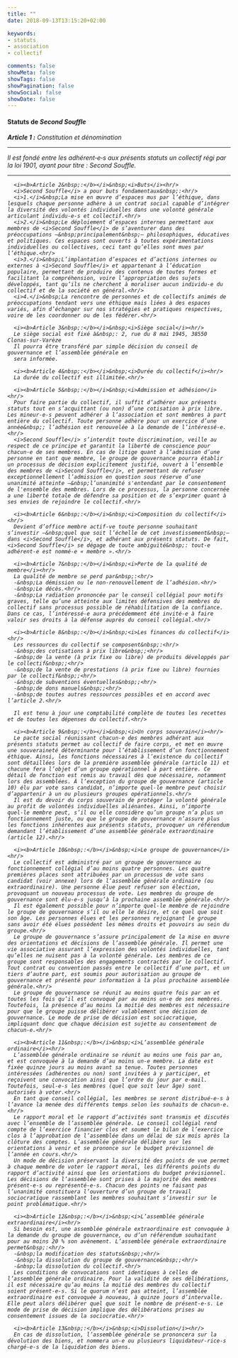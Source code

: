 ```yaml
---
title: ""
date: 2018-09-13T13:15:20+02:00

keywords:
- statuts
- association
- collectif

comments: false
showMeta: false
showTags: false
showPagination: false
showSocial: false
showDate: false
---
```

<h4 id="about-card-name">Statuts de <i>Second Souffle<i></h4>
      <i><b>Article 1&nbsp;:</b></i>&nbsp;<i>Constitution et dénomination</i><hr/>
      Il est fondé entre les adhérent‑e‑s aux présents statuts un collectif régi par la loi 1901, ayant pour
      titre&nbsp;: <i>Second Souffle</i>.<hr/>

      <i><b>Article 2&nbsp;:</b></i>&nbsp;<i>Buts</i><hr/>
      <i>Second Souffle</i> a pour buts fondamentaux&nbsp;:<hr/>
      <i>1.</i>&nbsp;La mise en œuvre d’espaces mus par l’éthique, dans lesquels chaque personne adhère à un contrat social capable d’intégrer la diversité des volontés individuelles dans une volonté générale articulant individu‑e‑s et collectif.<hr/>
      <i>2.</i>&nbsp;Le déploiement d’espaces internes permettant aux membres de <i>Second Souffle</i> de s’aventurer dans des préoccupations —&nbsp;principalement&nbsp;— philosophiques, éducatives et politiques. Ces espaces sont ouverts à toutes expérimentations individuelles ou collectives, ceci tant qu’elles sont mues par l’éthique.<hr/>
      <i>3.</i>&nbsp;L’implantation d’espaces et d’actions internes ou externes à <i>Second Souffle</i> et appartenant à l’éducation populaire, permettant de produire des contenus de toutes formes et facilitant la compréhension, voire l’appropriation des sujets développés, tant qu’ils ne cherchent à moraliser aucun individu‑e du collectif et de la société en général.<hr/>
      <i>4.</i>&nbsp;La rencontre de personnes et de collectifs animés de préoccupations tendant vers une éthique mais liées à des espaces variés, afin d’échanger sur nos stratégies et pratiques respectives, voire de les coordonner ou de les fédérer.<hr/>

      <i><b>Article 3&nbsp;:</b></i>&nbsp;<i>Siège social</i><hr/>
      Le siège social est fixé à&nbsp;: 2, rue du 8 mai 1945, 38550 Clonas‑sur‑Varèze
      Il pourra être transféré par simple décision du conseil de gouvernance et l’assemblée générale en
      sera informée.

      <i><b>Article 4&nbsp;:</b></i>&nbsp;<i>Durée du collectif</i><hr/>
      La durée du collectif est illimitée.<hr/>

      <i><b>Article 5&nbsp;:</b></i>&nbsp;<i>Admission et adhésion</i><hr/>
      Pour faire partie du collectif, il suffit d’adhérer aux présents statuts tout en s’acquittant (ou non) d’une cotisation à prix libre. Les mineur‑e‑s peuvent adhérer à l’association et sont membres à part entière du collectif. Toute personne adhère pour un exercice d’une année&nbsp;; l’adhésion est renouvelée à la demande de l’intéressé‑e.<hr/>
      <i>Second Souffle</i> s’interdit toute discrimination, veille au respect de ce principe et garantit la liberté de conscience pour chacun‑e de ses membres. En cas de litige quant à l’admission d’une personne en tant que membre, le groupe de gouvernance pourra établir un processus de décision explicitement justifié, ouvert à l’ensemble des membres de <i>Second Souffle</i>, et permettant de refuser exceptionnellement l’admission en question sous réserve d’une unanimité atteinte —&nbsp;l’unanimité s'entendant par le consentement de l'ensemble des membres. Lors de ce processus, la personne concernée a une liberté totale de défendre sa position et de s’exprimer quant à ses envies de rejoindre le collectif.<hr/>

      <i><b>Article 6&nbsp;:</b></i>&nbsp;<i>Composition du collectif</i><hr/>
      Devient d’office membre actif‑ve toute personne souhaitant s’investir —&nbsp;quel que soit l’échelle de cet investissement&nbsp;— dans <i>Second Souffle</i>, et adhérant aux présents statuts. De fait, <i>Second Souffle</i> se dégage de toute ambiguïté&nbsp;: tout‑e adhérent‑e est nommé‑e « membre ».<hr/>

      <i><b>Article 7&nbsp;:</b></i>&nbsp;<i>Perte de la qualité de membre</i><hr/>
      La qualité de membre se perd par&nbsp;:<hr/>
      -&nbsp;La démission ou le non-renouvellement de l’adhésion.<hr/>
      -&nbsp;Le décès.<hr/>
      -&nbsp;La radiation prononcée par le conseil collégial pour motifs graves, telle qu’une atteinte aux limites défensives des membres du collectif sans processus possible de réhabilitation de la confiance. Dans ce cas, l’intéressé‑e aura précédemment été invité‑e à faire valoir ses droits à la défense auprès du conseil collégial.<hr/>

      <i><b>Article 8&nbsp;:</b></i>&nbsp;<i>Les finances du collectif</i><hr/>
      Les ressources du collectif se composent&nbsp;:<hr/>
      -&nbsp;des cotisations à prix libre&nbsp;;<hr/>
      -&nbsp;de la vente (à prix fixe ou libre) de produits développés par le collectif&nbsp;;<hr/>
      -&nbsp;de la vente de prestations (à prix fixe ou libre) fournies par le collectif&nbsp;;<hr/>
      -&nbsp;de subventions éventuelles&nbsp;;<hr/>
      -&nbsp;de dons manuels&nbsp;;<hr/>
      -&nbsp;de toutes autres ressources possibles et en accord avec l’article 2.<hr/>

      Il est tenu à jour une comptabilité complète de toutes les recettes et de toutes les dépenses du collectif.<hr/>

      <i><b>Article 9&nbsp;:</b></i>&nbsp;<i>Un corps souverain</i><hr/>
      Le pacte social réunissant chacun‑e des membres adhérant aux présents statuts permet au collectif de faire corps, et met en œuvre une souveraineté déterminante pour l’établissement d’un fonctionnement éthique. Ainsi, les fonctions nécessaires à l’existence du collectif sont détaillées lors de la première assemblée générale (article 11) et chacune fera l’objet d’un groupe opérationnel à part entière. Ce détail de fonction est remis au travail dès que nécessaire, notamment lors des assemblées. À l’exception du groupe de gouvernance (article 10) élu par vote sans candidat, n’importe quel‑le membre peut choisir d’appartenir à un ou plusieurs groupes opérationnels.<hr/>
      Il est du devoir du corps souverain de protéger la volonté générale au profit de volontés individuelles aliénantes. Ainsi, n’importe quel‑le membre peut, s’il ou elle considère qu’un groupe n’a plus un fonctionnement juste, ou que le groupe de gouvernance n’assure plus les fonctions inhérentes aux présents statuts, provoquer un référendum demandant l’établissement d’une assemblée générale extraordinaire (article 12).<hr/>

      <i><b>Article 10&nbsp;:</b></i>&nbsp;<i>Le groupe de gouvernance</i><hr/>
      Le collectif est administré par un groupe de gouvernance au fonctionnement collégial d’au moins quatre personnes. Les quatre premières places sont attribuées par un processus de vote sans candidat (voir annexe) lors de l’assemblée générale ordinaire (ou extraordinaire). Une personne élue peut refuser son élection, provoquant un nouveau processus de vote. Les membres du groupe de gouvernance sont élu‑e‑s jusqu’à la prochaine assemblée générale.<hr/>
      Il est également possible pour n’importe quel‑le membre de rejoindre le groupe de gouvernance s’il ou elle le désire, et ce quel que soit son âge. Les personnes élues et les personnes rejoignant le groupe sans avoir été élues possèdent les mêmes droits et pouvoirs au sein du groupe.<hr/>
      Le groupe de gouvernance s’assure principalement de la mise en œuvre des orientations et décisions de l’assemblée générale. Il permet une vie associative assurant l’expression des volontés individuelles, tant qu’elles ne nuisent pas à la volonté générale. Les membres de ce groupe sont responsables des engagements contractés par le collectif. Tout contrat ou convention passés entre le collectif d’une part, et un tiers d’autre part, est soumis pour autorisation au groupe de gouvernance et présenté pour information à la plus prochaine assemblée générale.<hr/>
      Le groupe de gouvernance se réunit au moins quatre fois par an et toutes les fois qu’il est convoqué par au moins un‑e de ses membres. Toutefois, la présence d’au moins la moitié des membres est nécessaire pour que le groupe puisse délibérer valablement une décision de gouvernance. Le mode de prise de décision est sociocratique, impliquant donc que chaque décision est sujette au consentement de chacun‑e.<hr/>

      <i><b>Article 11&nbsp;:</b></i>&nbsp;<i>L’assemblée générale ordinaire</i><hr/>
      L’assemblée générale ordinaire se réunit au moins une fois par an, et est convoquée à la demande d’au moins un‑e membre. La date est fixée quinze jours au moins avant sa tenue. Toutes personnes intéressées (adhérentes ou non) sont invitées à y participer, et reçoivent une convocation ainsi que l’ordre du jour par e-mail. Toutefois, seul‑e‑s les membres (quel que soit leur âge) sont autorisés à voter.<hr/>
      En tant que conseil collégial, les membres se seront distribué‑e‑s à l’avance la menée des différents temps selon les souhaits de chacun‑e.<hr/>
      Le rapport moral et le rapport d’activités sont transmis et discutés avec l’ensemble de l’assemblée générale. Le conseil collégial rend compte de l’exercice financier clos et soumet le bilan de l’exercice clos à l’approbation de l’assemblée dans un délai de six mois après la clôture des comptes. L’assemblée générale délibère sur les orientations à venir et se prononce sur le budget prévisionnel de l’année en cours.<hr/>
      Un mode de décision préservant la diversité des points de vue permet à chaque membre de voter le rapport moral, les différents points du rapport d’activité ainsi que les orientations du budget prévisionnel. Les décisions de l’assemblée sont prises à la majorité des membres présent‑e‑s ou représenté‑e‑s. Chacun des points ne faisant pas l’unanimité constituera l’ouverture d’un groupe de travail sociocratique rassemblant les membres souhaitant s’investir sur le point problématique.<hr/>

      <i><b>Article 12&nbsp;:</b></i>&nbsp;<i>L’assemblée générale extraordinaire</i><hr/>
      Si besoin est, une assemblée générale extraordinaire est convoquée à la demande du groupe de gouvernance, ou d’un référendum souhaitant pour au moins 20 % son avènement. L’assemblée générale extraordinaire permet&nbsp;:<hr/>
      -&nbsp;la modification des statuts&nbsp;;<hr/>
      -&nbsp;la dissolution du groupe de gouvernance&nbsp;;<hr/>
      -&nbsp;la dissolution du collectif.<hr/>
      Les conditions de convocations sont identiques à celles de l’assemblée générale ordinaire. Pour la validité de ses délibérations, il est nécessaire qu’au moins la moitié des membres du collectif soient présent‑e‑s. Si le quorum n’est pas atteint, l’assemblée extraordinaire est convoquée à nouveau, à quinze jours d’intervalle. Elle peut alors délibérer quel que soit le nombre de présent‑e‑s. Le mode de prise de décision implique des délibérations prises au consentement issues de la sociocratie.<hr/>

      <i><b>Article 13&nbsp;:</b></i>&nbsp;<i>Dissolution</i><hr/>
      En cas de dissolution, l’assemblée générale se prononcera sur la dévolution des biens, et nommera un‑e ou plusieurs liquidateur‑rice‑s chargé‑e‑s de la liquidation des biens.
